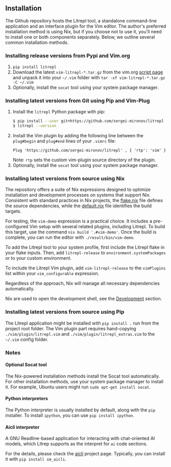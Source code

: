 ## Installation

The Github repository hosts the Litrepl tool, a standalone command-line
application and an interface plugin for the Vim editor. The author's preferred
installation method is using Nix, but if you choose not to use it, you'll need
to install one or both components separately. Below, we outline several common
installation methods.

### Installing release versions from Pypi and Vim.org

1. `pip install litrepl`
2. Download the latest `vim-litrepl-*.tar.gz` from the vim.org
   [script page](https://www.vim.org/scripts/script.php?script_id=6117) and unpack it into
   your `~/.vim` folder with  `tar -xf vim-litrepl-*.tar.gz  -C ~/.vim`
3. Optionally, install the `socat` tool using your system package manager.


### Installing latest versions from Git using Pip and Vim-Plug

1. Install the `litrepl` Python package with pip:
   ``` sh
   $ pip install --user git+https://github.com/sergei-mironov/litrepl
   $ litrepl --version
   ```
2. Install the Vim plugin by adding the following line between the
   `plug#begin` and `plug#end` lines of your `.vimrc` file:
   ```vim
   Plug 'https://github.com/sergei-mironov/litrepl' , { 'rtp': 'vim' }
   ```
   Note: `rtp` sets the custom vim-plugin source directory of the plugin.
3. Optionally, install the `socat` tool using your system package manager.


### Installing latest versions from source using Nix

The repository offers a suite of Nix expressions designed to optimize
installation and development processes on systems that support Nix. Consistent
with standard practices in Nix projects, the [flake.nix](./static/flake.nix) file
defines the source dependencies, while the [default.nix](./static/default.nix) file
identifies the build targets.

For testing, the `vim-demo` expression is a practical choice. It includes a
pre-configured Vim setup with several related plugins, including Litrepl. To
build this target, use the command `nix build '.#vim-demo'`. Once the build is
complete, you can run the editor with `./result/bin/vim-demo`.

To add the Litrepl tool to your system profile, first include the Litrepl flake
in your flake inputs. Then, add `litrepl-release` to
`environment.systemPackages` or to your custom environment.

To include the Litrepl Vim plugin, add `vim-litrepl-release` to the `vimPlugins`
list within your `vim_configurable` expression.

Regardless of the approach, Nix will manage all necessary dependencies
automatically.

Nix are used to open the development shell, see the
[Development](./development.md) section.


### Installing latest versions from source using Pip

The Litrepl application might be installed with `pip install .` run from the
project root folder. The Vim plugin part requires hand-copying
`./vim/plugin/litrepl.vim` and `./vim/plugin/litrepl_extras.vim` to the `~/.vim`
config folder.

### Notes

#### Optional Socat tool

The Nix-powered installation methods install the Socat tool automatically. For
other installation methods, use your system package manager to install it. For
example, Ubuntu users might run `sudo apt-get install socat`.

#### Python interpreters

The Python interpreter is usually installed by default, along with the `pip`
installer. To install `ipython`, you can use `pip install ipython`.

#### Aicli interpreter

A GNU Readline-based application for interacting with chat-oriented AI models,
which Litrep supports as the interpret for `ai` code sections.

For the details, please check the
[aicli](https://github.com/sergei-mironov/aicli) project page. Typically, you
can install it with `pip install sm_aicli`.

